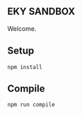 EKY SANDBOX
---
 
Welcome.
 
 
 
Setup
---
 
```
npm install
```
 
 
 
Compile
---
 
```
npm run compile